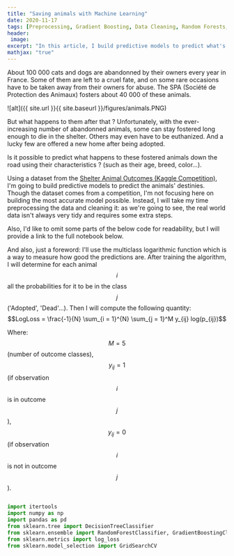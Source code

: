 ```yaml
---
title: "Saving animals with Machine Learning"
date: 2020-11-17
tags: [Preprocessing, Gradient Boosting, Data Cleaning, Random Forests, Kaggle]
header:
 image: 
excerpt: "In this article, I build predictive models to predict what's going to happen to animals abandonned in shelters."
mathjax: "true"
---
```



About 100 000 cats and dogs are abandonned by their owners every year in France. Some of them are left to a cruel fate, and on some rare occasions have to be taken away from their owners for abuse.
The SPA (Société de Protection des Animaux) fosters about 40 000 of these animals. 


![alt]({{ site.url }}{{ site.baseurl }}/figures/animals.PNG)

But what happens to them after that ? 
Unfortunately, with the ever-increasing number of abandonned animals, some can stay fostered long enough to die in the shelter. Others may even have to be euthanized. And a lucky few are offered a new home after being adopted.

Is it possible to predict what happens to these fostered animals down the road using their characteristics ? (such as their age, breed, color...).

Using a dataset from the [Shelter Animal Outcomes (Kaggle Competition)](https://www.kaggle.com/c/shelter-animal-outcomes/overview), I'm going to build predictive models to predict the animals' destinies. Though the dataset comes from a competition, I'm not focusing here on building the most accurate model possible. Instead, I will take my time preprocessing the data and cleaning it: as we're going to see, the real world data isn't always very tidy and requires some extra steps.

Also, I'd like to omit some parts of the below code for readability, but I will provide a link to the full notebook below.

And also, just a foreword: I'll use the multiclass logarithmic function which is a way to measure how good the predictions are. After training the algorithm, I will determine for each animal $$i$$ all the probabilities for it to be in the class $$j$$ ('Adopted', 'Dead'...). Then I will compute the following quantity:
$$LogLoss = \frac{-1}{N} \sum_{i = 1}^{N} \sum_{j = 1}^M y_{ij} log(p_{ij})$$

Where:
$$M = 5$$ (number of outcome classes), 
$$y_{ij} = 1$$ (if observation $$i$$ is in outcome $$j$$), $$y_{ij} = 0$$ (if observation $$i$$ is not in outcome $$j$$).




```python

import itertools
import numpy as np
import pandas as pd
from sklearn.tree import DecisionTreeClassifier
from sklearn.ensemble import RandomForestClassifier, GradientBoostingClassifier
from sklearn.metrics import log_loss
from sklearn.model_selection import GridSearchCV

```




















